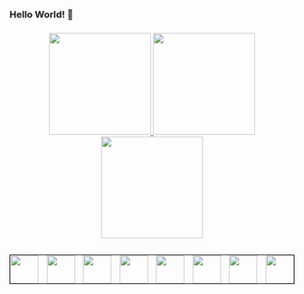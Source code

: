 ### Hello World! 👋
### 


<div align="center">
  <a href="https://github.com/S-Marlon">
  <img height="180em" src="https://github-readme-stats.vercel.app/api?username=S-Marlon&theme=chartreuse-dark&show_icons=true&hide_border=true&count_private=true"/>
    <img height="180em" src="https://github-readme-streak-stats.herokuapp.com/?user=S-Marlon&theme=chartreuse-dark&hide_border=true"/>
    <img height="180em" src="https://github-readme-stats.vercel.app/api/top-langs/?username=S-Marlon&theme=chartreuse-dark&show_icons=true&hide_border=true&layout=compact"/>
  
</div>
  
  
  ##
  
  <div style="display: flex; justify-content: space-between; border:1px solid black; ">
    <img width="50" align="middle" src="https://cdn.jsdelivr.net/gh/devicons/devicon/icons/bootstrap/bootstrap-original.svg" />
    <img width="50" align="middle" src="https://cdn.jsdelivr.net/gh/devicons/devicon/icons/csharp/csharp-original.svg" />
    <img width="50" align="middle" src="https://cdn.jsdelivr.net/gh/devicons/devicon/icons/nodejs/nodejs-original.svg" />
    <img width="50" align="middle" src="https://cdn.jsdelivr.net/gh/devicons/devicon/icons/html5/html5-original-wordmark.svg" />
    <img width="50" align="middle" src="https://cdn.jsdelivr.net/gh/devicons/devicon/icons/java/java-original.svg" />
    <img width="50" align="middle" src="https://cdn.jsdelivr.net/gh/devicons/devicon/icons/javascript/javascript-original.svg" />
    <img width="50" align="middle" src="https://cdn.jsdelivr.net/gh/devicons/devicon/icons/php/php-original.svg" />
    <img width="50" align="middle" src="https://cdn.jsdelivr.net/gh/devicons/devicon/icons/wordpress/wordpress-original.svg" />
  </div>
